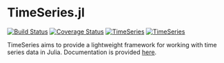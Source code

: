 TimeSeries.jl
============
[![Build Status](https://travis-ci.org/JuliaStats/TimeSeries.jl.svg?branch=master)](https://travis-ci.org/JuliaStats/TimeSeries.jl)
[![Coverage Status](https://coveralls.io/repos/JuliaStats/TimeSeries.jl/badge.svg?branch=master)](https://coveralls.io/r/JuliaStats/TimeSeries.jl?branch=master)
[![TimeSeries](http://pkg.julialang.org/badges/TimeSeries_0.3.svg)](http://pkg.julialang.org/?pkg=TimeSeries&ver=0.3)
[![TimeSeries](http://pkg.julialang.org/badges/TimeSeries_0.4.svg)](http://pkg.julialang.org/?pkg=TimeSeries&ver=0.4)

TimeSeries aims to provide a lightweight framework for working with time series data in Julia. Documentation is provided 
[here](http://timeseriesjl.readthedocs.org/en/latest/).
